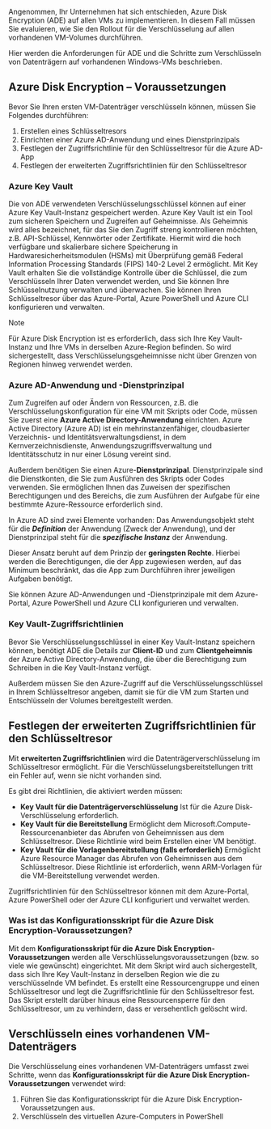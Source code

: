 Angenommen, Ihr Unternehmen hat sich entschieden, Azure Disk Encryption (ADE) auf allen VMs zu implementieren. In diesem Fall müssen Sie evaluieren, wie Sie den Rollout für die Verschlüsselung auf allen vorhandenen VM-Volumes durchführen.

Hier werden die Anforderungen für ADE und die Schritte zum Verschlüsseln von Datenträgern auf vorhandenen Windows-VMs beschrieben.

## <a name="azure-disk-encryption-prerequisites"></a>Azure Disk Encryption – Voraussetzungen

Bevor Sie Ihren ersten VM-Datenträger verschlüsseln können, müssen Sie Folgendes durchführen:

1. Erstellen eines Schlüsseltresors
1. Einrichten einer Azure AD-Anwendung und eines Dienstprinzipals
1. Festlegen der Zugriffsrichtlinie für den Schlüsseltresor für die Azure AD-App
1. Festlegen der erweiterten Zugriffsrichtlinien für den Schlüsseltresor

### <a name="azure-key-vault"></a>Azure Key Vault

Die von ADE verwendeten Verschlüsselungsschlüssel können auf einer Azure Key Vault-Instanz gespeichert werden. Azure Key Vault ist ein Tool zum sicheren Speichern und Zugreifen auf Geheimnisse. Als Geheimnis wird alles bezeichnet, für das Sie den Zugriff streng kontrollieren möchten, z.B. API-Schlüssel, Kennwörter oder Zertifikate. Hiermit wird die hoch verfügbare und skalierbare sichere Speicherung in Hardwaresicherheitsmodulen (HSMs) mit Überprüfung gemäß Federal Information Processing Standards (FIPS) 140-2 Level 2 ermöglicht. Mit Key Vault erhalten Sie die vollständige Kontrolle über die Schlüssel, die zum Verschlüsseln Ihrer Daten verwendet werden, und Sie können Ihre Schlüsselnutzung verwalten und überwachen. Sie können Ihren Schlüsseltresor über das Azure-Portal, Azure PowerShell und Azure CLI konfigurieren und verwalten.

>[!NOTE]
> Für Azure Disk Encryption ist es erforderlich, dass sich Ihre Key Vault-Instanz und Ihre VMs in derselben Azure-Region befinden. So wird sichergestellt, dass Verschlüsselungsgeheimnisse nicht über Grenzen von Regionen hinweg verwendet werden.

### <a name="azure-ad-application-and-service-principal"></a>Azure AD-Anwendung und -Dienstprinzipal

Zum Zugreifen auf oder Ändern von Ressourcen, z.B. die Verschlüsselungskonfiguration für eine VM mit Skripts oder Code, müssen Sie zuerst eine **Azure Active Directory-Anwendung** einrichten. Azure Active Directory (Azure AD) ist ein mehrinstanzenfähiger, cloudbasierter Verzeichnis- und Identitätsverwaltungsdienst, in dem Kernverzeichnisdienste, Anwendungszugriffsverwaltung und Identitätsschutz in nur einer Lösung vereint sind.

Außerdem benötigen Sie einen Azure-**Dienstprinzipal**. Dienstprinzipale sind die Dienstkonten, die Sie zum Ausführen des Skripts oder Codes verwenden. Sie ermöglichen Ihnen das Zuweisen der spezifischen Berechtigungen und des Bereichs, die zum Ausführen der Aufgabe für eine bestimmte Azure-Ressource erforderlich sind.

In Azure AD sind zwei Elemente vorhanden: Das Anwendungsobjekt steht für die **_Definition_** der Anwendung (Zweck der Anwendung), und der Dienstprinzipal steht für die **_spezifische Instanz_** der Anwendung.

Dieser Ansatz beruht auf dem Prinzip der **geringsten Rechte**. Hierbei werden die Berechtigungen, die der App zugewiesen werden, auf das Minimum beschränkt, das die App zum Durchführen ihrer jeweiligen Aufgaben benötigt.

Sie können Azure AD-Anwendungen und -Dienstprinzipale mit dem Azure-Portal, Azure PowerShell und Azure CLI konfigurieren und verwalten.

### <a name="key-vault-access-policies"></a>Key Vault-Zugriffsrichtlinien

Bevor Sie Verschlüsselungsschlüssel in einer Key Vault-Instanz speichern können, benötigt ADE die Details zur **Client-ID** und zum **Clientgeheimnis** der Azure Active Directory-Anwendung, die über die Berechtigung zum Schreiben in die Key Vault-Instanz verfügt.

Außerdem müssen Sie den Azure-Zugriff auf die Verschlüsselungsschlüssel in Ihrem Schlüsseltresor angeben, damit sie für die VM zum Starten und Entschlüsseln der Volumes bereitgestellt werden.

## <a name="set-key-vault-advanced-access-policies"></a>Festlegen der erweiterten Zugriffsrichtlinien für den Schlüsseltresor

Mit **erweiterten Zugriffsrichtlinien** wird die Datenträgerverschlüsselung im Schlüsseltresor ermöglicht. Für die Verschlüsselungsbereitstellungen tritt ein Fehler auf, wenn sie nicht vorhanden sind. 

Es gibt drei Richtlinien, die aktiviert werden müssen:

- **Key Vault für die Datenträgerverschlüsselung** Ist für die Azure Disk-Verschlüsselung erforderlich.
- **Key Vault für die Bereitstellung** Ermöglicht dem Microsoft.Compute-Ressourcenanbieter das Abrufen von Geheimnissen aus dem Schlüsseltresor. Diese Richtlinie wird beim Erstellen einer VM benötigt.
- **Key Vault für die Vorlagenbereitstellung (falls erforderlich)** Ermöglicht Azure Resource Manager das Abrufen von Geheimnissen aus dem Schlüsseltresor. Diese Richtlinie ist erforderlich, wenn ARM-Vorlagen für die VM-Bereitstellung verwendet werden.

Zugriffsrichtlinien für den Schlüsseltresor können mit dem Azure-Portal, Azure PowerShell oder der Azure CLI konfiguriert und verwaltet werden.

### <a name="what-is-the-azure-disk-encryption-prerequisites-configuration-script"></a>Was ist das Konfigurationsskript für die Azure Disk Encryption-Voraussetzungen?

Mit dem **Konfigurationsskript für die Azure Disk Encryption-Voraussetzungen** werden alle Verschlüsselungsvoraussetzungen (bzw. so viele wie gewünscht) eingerichtet. Mit dem Skript wird auch sichergestellt, dass sich Ihre Key Vault-Instanz in derselben Region wie die zu verschlüsselnde VM befindet. Es erstellt eine Ressourcengruppe und einen Schlüsseltresor und legt die Zugriffsrichtlinie für den Schlüsseltresor fest. Das Skript erstellt darüber hinaus eine Ressourcensperre für den Schlüsseltresor, um zu verhindern, dass er versehentlich gelöscht wird.

## <a name="encrypting-an-existing-vm-disk"></a>Verschlüsseln eines vorhandenen VM-Datenträgers

Die Verschlüsselung eines vorhandenen VM-Datenträgers umfasst zwei Schritte, wenn das **Konfigurationsskript für die Azure Disk Encryption-Voraussetzungen** verwendet wird:

1. Führen Sie das Konfigurationsskript für die Azure Disk Encryption-Voraussetzungen aus.
1. Verschlüsseln des virtuellen Azure-Computers in PowerShell
